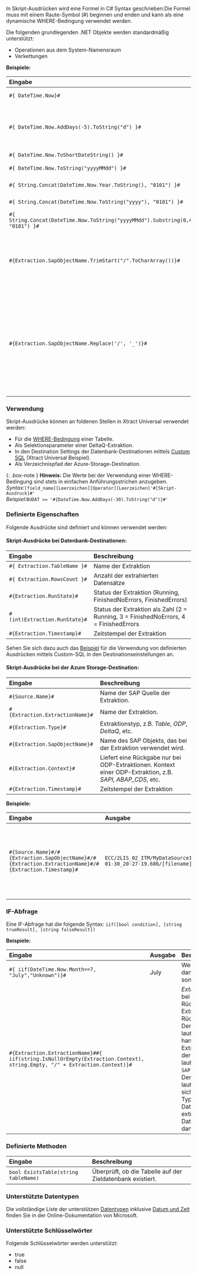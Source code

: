 
In Skript-Ausdrücken wird eine Formel in C# Syntax geschrieben:Die Formel muss mit einem Raute-Symbol (#) beginnen und enden und kann als eine dynamische WHERE-Bedingung verwendet werden.

Die folgenden grundlegenden .NET Objekte werden standardmäßig unterstützt:
- Operationen aus dem System-Namensraum
- Verkettungen

**Beispiele:** 

|Eingabe|Ausgabe|Beschreibung|
|:---|:---|:---|
|```#{ DateTime.Now}#``` | DD.MM.YYYY HH:MM:SS | Jetziges Datum und Zeitstempel  |
| ```#{ DateTime.Now.AddDays(-5).ToString("d") }#```     							  | DD.MM.YYYY          | Datum vor 5 Tagen. Wenn heutiges Datum 10.01.2020, dann wird 05.01.2020 ausgegeben.|
| ```#{ DateTime.Now.ToShortDateString() }#```                                        | DD.MM.YYYY        | Jetziges Datum  |
| ```#{ DateTime.Now.ToString("yyyyMMdd") }#```                                       | yyyyMMdd            | Jetziges Datum im SAP-Format |
| ```#{ String.Concat(DateTime.Now.Year.ToString(), "0101") }#```                     | yyyy0101            | Jetziges Jahr mit "0101" verketten |
| ```#{ String.Concat(DateTime.Now.ToString("yyyy"), "0101") }#```                    | yyyy0101            | Jetziges Jahr mit "0101" verketten |
| ```#{ String.Concat(DateTime.Now.ToString("yyyyMMdd").Substring(0,4), "0101") }#``` | yyyy0101            | Jetziges Jahr mit "0101" verketten |
|```#{Extraction.SapObjectName.TrimStart("/".ToCharArray())}# ```                    | BIO/TMATERIAL | Entfernt einen führenden Schrägstrich, z.B. bei /BIO/TMATERIAL, damit kein leeres Verzeichnis angelegt wird.
|```#{Extraction.SapObjectName.Replace('/', '_')}#``` | _BIO_TMATERIAL | Entfernt alle Schrägstriche eines SAP Objekts, z.B. /BIO/TMATERIAL. Dadurch wird verhindert, dass die Schrägstriche innerhalb des Namens des SAP Objekts, nicht als Verzeichnistrenner interpretiert werden.         |


### Verwendung

Skript-Ausdrücke können an foldenen Stellen in Xtract Universal verwendet werden:
- Für die [WHERE-Bedingung](../table/where-bedingung) einer Tabelle.
- Als Selektionsparameter einer DeltaQ-Extraktion.
- In den Destination Settings der Datenbank-Destinationen mittels [Custom SQL](https://help.theobald-software.com/de/xtract-universal/xu-destinationen/microsoft-sql-server/sql-server-custom-sql) (Xtract Universal Beispiel). 
- Als Verzeichnispfad der Azure-Storage-Destination.

{: .box-note }
**Hinweis:** Die Werte bei der Verwendung einer WHERE-Bedingung sind stets in einfachen Anführungsstrichen anzugeben.<br>
*Syntax:*```[field_name][Leerzeichen][Operator][Leerzeichen]'#[Skript-Ausdruck]#'```<br>
*Beispiel:*```BUDAT >= '#{DateTime.Now.AddDays(-30).ToString("d")}#'```


### Definierte Eigenschaften

Folgende Ausdrücke sind definiert und können verwendet werden: 

#### Skript-Ausdrücke bei Datenbank-Destinationen:

| Eingabe                           | Beschreibung                                                                         |
|:--------------------------------------|:------------------------------------------------------------------------------|
| ```#{ Extraction.TableName }#``` | Name der Extraktion |
| ```#{ Extraction.RowsCount }#``` | Anzahl der extrahierten Datensätze |
| ```#{Extraction.RunState}#``` | Status der Extraktion (Running, FinishedNoErrors, FinishedErrors) |
| ```#(int)Extraction.RunState}#``` | Status der Extraktion als Zahl (2 = Running, 3 = FinishedNoErrors, 4 = FinishedErrors |
| ```#{Extraction.Timestamp}#``` | Zeitstempel der Extraktion |

Sehen Sie sich dazu auch das [Beispiel](https://help.theobald-software.com/de/xtract-universal/xu-destinationen/microsoft-sql-server/sql-server-custom-sql) für die Verwendung von definierten Ausdrücken mittels Custom-SQL in den Destinationseinstellungen an.

#### Skript-Ausdrücke bei der Azure Storage-Destination:

| Eingabe                                                   | Beschreibung|
|:--------------------------------------------------------|:-----------|
|```#{Source.Name}# ```|  Name der SAP Quelle der Extraktion.|
|```#{Extraction.ExtractionName}# ```| Name der Extraktion. |
|```#{Extraction.Type}# ```|  Extraktionstyp, z.B. *Table*, *ODP*, *DeltaQ*, etc. |
|```#{Extraction.SapObjectName}# ```|  Name des SAP Objekts, das bei der Extraktion verwendet wird. |
|```#{Extraction.Context}# ```|  Liefert eine Rückgabe nur bei ODP-Extraktionen. Kontext einer ODP-Extraktion, z.B. *SAPI*, *ABAP_CDS*, etc. |
|```#{Extraction.Timestamp}# ```|  Zeitstempel der Extraktion  |


**Beispiele:** 

| Eingabe                                                   | Ausgabe   | Beschreibung|
|:--------------------------------------------------------|:---------|:-------|
|```#{Source.Name}#/#{Extraction.SapObjectName}#/#{Extraction.ExtractionName}#/#{Extraction.Timestamp}# ```| ```ECC/2LIS_02_ITM/MyDataSource1/2021-01-30_20-27-19.686/[filename]```   | Annahme: Die SAP Quelle lautet *ECC*, es wird die SAP DataSource *2LIS_02_ITM* extrahiert und der Name der Extraktion lautet *MyDataSource1*.

### IF-Abfrage

Eine IF-Abfrage hat die folgende Syntax: ```iif([bool condition], [string trueResult], [string falseResult])```

**Beispiele:** 

| Eingabe                                                | Ausgabe   |   Beschreibung |
|:---|:---|:---|
|```#{ iif(DateTime.Now.Month==7, "July","Unknown")}#``` | July   | Wenn wir im 7. Monat sind, dann wird "July" ausgeben, sonst "Unknown"
|```#{Extraction.ExtractionName}##{ iif(string.IsNullOrEmpty(Extraction.Context), string.Empty, "/" + Extraction.Context)}#```|| *Extraction.Context* liefert nur bei ODP-Extraktionen eine Rückgabe. Bei allen anderen Extraktionstypen ist die Rückgabe leer. Annahme: Der Name der Extraktion lautet 'SAP_1' und es handelt sich um eine Extraktion vom Typ 'Table'; der erzeugte Dateipfad lautet dann: ```SAP_1/[filename]```. Annahme: Der Name der Extraktion lautet 'SAP_2', es handelt sich um eine Extraktion vom Typ 'ODP' und eine DataSource (SAPI) wird extrahiert; der erzeugte Dateipfad lautet dann:```SAP_2/SAPI/[filename]```. 

### Definierte Methoden

|    Eingabe                        | Beschreibung                                                                         |
|:--------------------------------------|:------------------------------------------------------------------------------|
| ```bool ExistsTable(string tableName)``` | Überprüft, ob die Tabelle auf der Zieldatenbank existiert.|


### Unterstützte Datentypen

Die vollständige Liste der unterstützen [Datentypen](https://docs.microsoft.com/de-de/dotnet/api/system?redirectedfrom=MSDN&view=netframework-4.7.2) inklusive [Datum und Zeit](https://docs.microsoft.com/de-de/dotnet/standard/base-types/custom-date-and-time-format-strings) finden Sie in der Online-Dokumentation von Microsoft.


### Unterstützte Schlüsselwörter 

Folgende Schlüsselwörter werden unterstützt: 
- true 
- false 
- null


